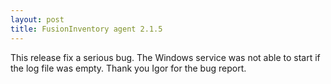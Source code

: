 ```yaml
---
layout: post
title: FusionInventory agent 2.1.5
---
```


This release fix a serious bug. The Windows service was not able to start if the log file was empty. Thank you Igor for the bug report.
